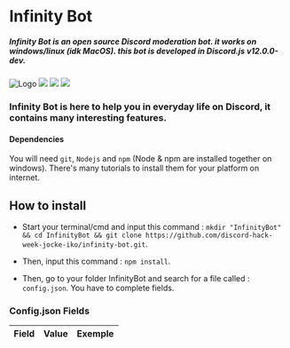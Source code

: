 Infinity Bot
==================

##### Infinity Bot is an open source Discord moderation bot. it works on windows/linux (idk MacOS). this bot is developed in Discord.js v12.0.0-dev.

![Logo](https://cdn.discordapp.com/icons/591537647994798101/a85984646942ed4f2202ffac114b7218.png)
<img src="https://img.shields.io/badge/node--js-10.16.0-success.svg"> 
<img src="https://img.shields.io/badge/npm-6.9.0-red.svg">
<img src="https://img.shields.io/badge/discord.js-12.0.0-blue.svg">
### Infinity Bot is here to help you in everyday life on Discord, it contains many interesting features. 

#### Dependencies
  You will need `git`, `Nodejs` and `npm` (Node & npm are installed together on windows). There's many tutorials to install them for your platform on internet.

How to install 
--------------

* Start your terminal/cmd and input this command : `mkdir "InfinityBot" && cd InfinityBot && git clone https://github.com/discord-hack-week-jocke-iko/infinity-bot.git`.

* Then, input this command : `npm install`.

* Then, go to your folder InfinityBot and search for a file called : `config.json`. You have to complete fields.
### Config.json Fields
| Field | Value | Exemple |
| ------ | ------- | ------- |
